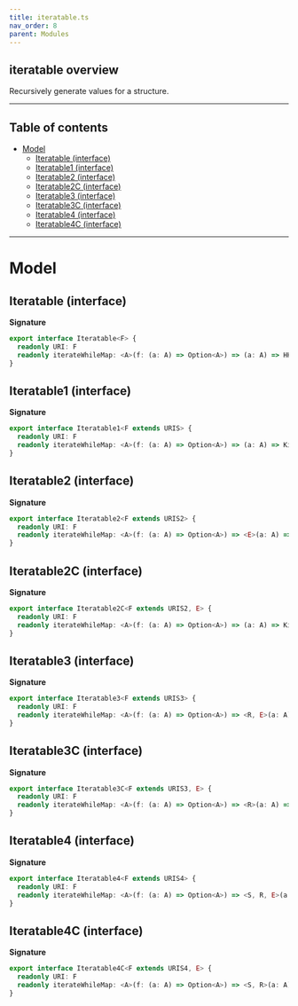 ```yaml
---
title: iteratable.ts
nav_order: 8
parent: Modules
---
```


## iteratable overview

Recursively generate values for a structure.

---

<h2 class="text-delta">Table of contents</h2>

- [Model](#model)
  - [Iteratable (interface)](#iteratable-interface)
  - [Iteratable1 (interface)](#iteratable1-interface)
  - [Iteratable2 (interface)](#iteratable2-interface)
  - [Iteratable2C (interface)](#iteratable2c-interface)
  - [Iteratable3 (interface)](#iteratable3-interface)
  - [Iteratable3C (interface)](#iteratable3c-interface)
  - [Iteratable4 (interface)](#iteratable4-interface)
  - [Iteratable4C (interface)](#iteratable4c-interface)

---

# Model

## Iteratable (interface)

**Signature**

```ts
export interface Iteratable<F> {
  readonly URI: F
  readonly iterateWhileMap: <A>(f: (a: A) => Option<A>) => (a: A) => HKT<F, A>
}
```

## Iteratable1 (interface)

**Signature**

```ts
export interface Iteratable1<F extends URIS> {
  readonly URI: F
  readonly iterateWhileMap: <A>(f: (a: A) => Option<A>) => (a: A) => Kind<F, A>
}
```

## Iteratable2 (interface)

**Signature**

```ts
export interface Iteratable2<F extends URIS2> {
  readonly URI: F
  readonly iterateWhileMap: <A>(f: (a: A) => Option<A>) => <E>(a: A) => Kind2<F, E, A>
}
```

## Iteratable2C (interface)

**Signature**

```ts
export interface Iteratable2C<F extends URIS2, E> {
  readonly URI: F
  readonly iterateWhileMap: <A>(f: (a: A) => Option<A>) => (a: A) => Kind2<F, E, A>
}
```

## Iteratable3 (interface)

**Signature**

```ts
export interface Iteratable3<F extends URIS3> {
  readonly URI: F
  readonly iterateWhileMap: <A>(f: (a: A) => Option<A>) => <R, E>(a: A) => Kind3<F, R, E, A>
}
```

## Iteratable3C (interface)

**Signature**

```ts
export interface Iteratable3C<F extends URIS3, E> {
  readonly URI: F
  readonly iterateWhileMap: <A>(f: (a: A) => Option<A>) => <R>(a: A) => Kind3<F, R, E, A>
}
```

## Iteratable4 (interface)

**Signature**

```ts
export interface Iteratable4<F extends URIS4> {
  readonly URI: F
  readonly iterateWhileMap: <A>(f: (a: A) => Option<A>) => <S, R, E>(a: A) => Kind4<F, S, R, E, A>
}
```

## Iteratable4C (interface)

**Signature**

```ts
export interface Iteratable4C<F extends URIS4, E> {
  readonly URI: F
  readonly iterateWhileMap: <A>(f: (a: A) => Option<A>) => <S, R>(a: A) => Kind4<F, S, R, E, A>
}
```
